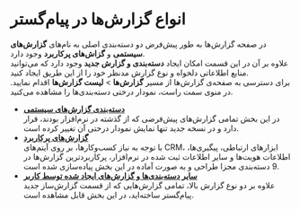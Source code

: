 # انواع گزارش‌ها در پیام‌گستر
در صفحه گزارش‌ها به طور پیش‌فرض دو  دسته‌بندی اصلی به نام‌های **گزارش‌های سیستمی** و **گزاش‌های پرکاربرد** وجود دارد. <br>
علاوه بر آن در این قسمت امکان ایجاد **دسته‌بندی و گزارش جدید** وجود دارد که می‌توانید منابع اطلاعاتی دلخواه و نوع گزارش مدنظر خود را از این طریق ایجاد کنید. <br>
برای دسترسی به صفحه‌ی گزارش‌ها از مسیر **گزارش‌ها** > **لیست گزارش‌ها** اقدام نمایید. در منوی سمت راست، نمودار درختی دسته‌بندی‌ها را مشاهده می‌کنید. 
- [**دسته‌بندی گزارش‌های سیستمی**](https://github.com/1stco/PayamGostarDocs/blob/master/Help/Management-and-reports/SystemReports.md)<br>
   در این بخش تمامی گزارش‌های پیش‌فرضی که از گذشته در نرم‌افزار بودند، قرار دارد و در نسخه جدید تنها نمایش نمودار درختی آن  تغییر کرده است.
- [**گزارش‌های پرکاربرد**](https://github.com/1stco/PayamGostarDocs/blob/master/Help/Management-and-reports/FrequentlyUsedReports/FrequentlyUsedReportsIntroduction.md)<br>
   با توجه به نیاز کسب‌وکارها، بر روی آیتم‌های CRM، ابزارهای ارتباطی، پیگیری‌ها، اطلاعات هویت‌ها و سایر اطلاعات ثبت شده در نرم‌افزار، پرکاربردترین گزارش‌ها در 9 دسته‌بندی مجزا طراحی و به صورت آماده در این بخش پیاده‌سازی شده است. <br>
- [**سایر دسته‌بندی‌ها و گزارش‌های ایجاد شده توسط کاربر**](https://github.com/1stco/PayamGostarDocs/blob/master/Help/Management-and-reports/Report-Builder/ReportBuilderIntroduction.md)<br>
   علاوه بر دو نوع گزارش بالا، تمامی گزارش‌هایی که از قسمت گزارش‌ساز جدید پیام‌گستر ساخته‌اید، در این بخش قابل مشاهده است.<br>
